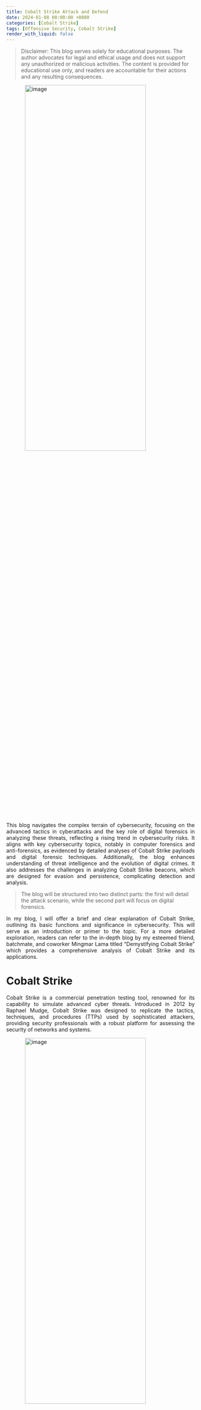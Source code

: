 ```yaml
---
title: Cobalt Strike Attack and Defend
date: 2024-01-08 00:00:00 +0800
categories: [Cobalt Strike]
tags: [Offensive Security, Cobalt Strike]
render_with_liquid: false
---
```


<blockquote class="lf lg lh"><p id="8bfc" class="li lj lk ll b lm ln lo lp lq lr ls lt lu lv lw lx ly lz ma mb mc md me mf mg fi bj" data-selectable-paragraph="">Disclaimer: This blog serves solely for educational purposes. The author advocates for legal and ethical usage and does not support any unauthorized or malicious activities. The content is provided for educational use only, and readers are accountable for their actions and any resulting consequences.</p></blockquote>

<img alt="image" src="../images/image2.webp" height="50%" width="80%" style="display: block; margin: 0 auto;">

<p style="text-align: justify;">This blog navigates the complex terrain of cybersecurity, focusing on the advanced tactics in cyberattacks and the key role of digital forensics in analyzing these threats, reflecting a rising trend in cybersecurity risks. It aligns with key cybersecurity topics, notably in computer forensics and anti-forensics, as evidenced by detailed analyses of Cobalt Strike payloads and digital forensic techniques. Additionally, the blog enhances understanding of threat intelligence and the evolution of digital crimes. It also addresses the challenges in analyzing Cobalt Strike beacons, which are designed for evasion and persistence, complicating detection and analysis.</p>

<blockquote class="lf lg lh"><p id="8bfc" class="li lj lk ll b lm ln lo lp lq lr ls lt lu lv lw lx ly lz ma mb mc md me mf mg fi bj" data-selectable-paragraph="">The blog will be structured into two distinct parts: the first will detail the attack scenario, while the second part will focus on digital forensics.</p></blockquote>

<p style="text-align: justify;">In my blog, I will offer a brief and clear explanation of Cobalt Strike, outlining its basic functions and significance in cybersecurity. This will serve as an introduction or primer to the topic. For a more detailed exploration, readers can refer to the in-depth blog by my esteemed friend, batchmate, and coworker Mingmar Lama titled “Demystifying Cobalt Strike” which provides a comprehensive analysis of Cobalt Strike and its applications.</p>

<h1>Cobalt Strike</h1>

<p style="text-align: justify;">Cobalt Strike is a commercial penetration testing tool, renowned for its capability to simulate advanced cyber threats. Introduced in 2012 by Raphael Mudge, Cobalt Strike was designed to replicate the tactics, techniques, and procedures (TTPs) used by sophisticated attackers, providing security professionals with a robust platform for assessing the security of networks and systems.</p>

<img alt="image" src="../images/image3.png" height="50%" width="80%" style="display: block; margin: 0 auto;">

<p style="text-align: justify;">Recently, Advanced Persistent Threat (APT) groups have increasingly used Cobalt Strike. Below are some notable cyber threat incidents involving Cobalt Strike:</p>

<p style="text-align: justify;"><b>APT29 and Cobalt Strike (2018):</b> APT29, a hacking group, used Cobalt Strike in their assaults on the U.S. energy sector. They utilized it for network infiltration, payload execution, and theft of sensitive data, including login credentials and financial information (Mandiant, 2021).</p>
<p style="text-align: justify;"><b>Lazarus Group (2019):</b> The Lazarus hacking group employed Cobalt Strike in their attacks targeting banks and financial institutions. Their activities included network infiltration, backdoor execution, and stealing critical data such as customer records and transaction details (SentinelOne, 2023).</p>

<p style="text-align: justify;"><b>Emissary Panda’s Operations (2020):</b> In their attacks on government entities and defense contractors, the Emissary Panda group utilized Cobalt Strike for network penetration, malware deployment, and exfiltration of sensitive information like classified documents and research data (SentinelOne, 2023).</p>

<p style="text-align: justify;"><b>Trickbot Operators (2020):</b> Operators of Trickbot used PowerTrick and Cobalt Strike to implement their Anchor backdoor and deploy RYUK ransomware (Cisco Talos , 2022).</p>

<p style="text-align: justify;"><b>APT Attackers and CobaltStrike Beacon:</b> APT attackers employed a CobaltStrike beacon, using a previously unknown persistence method through DLL hijacking, to connect to a company’s VPN via a public PureVPN node (SentinelOne, 2023).</p>

<p style="text-align: justify;"><b>LockBit Ransomware and Cobalt Strike:</b> LockBit ransomware discovered a novel method to bypass security measures by utilizing a Windows Defender command-line tool to decrypt and execute Cobalt Strike payloads (Toulas, 2022).</p>

<h1>Starting the Cobalt Strike Teamserver and Crafting a Stageless payload</h1>

<blockquote class="lf lg lh"><p id="8bfc" class="li lj lk ll b lm ln lo lp lq lr ls lt lu lv lw lx ly lz ma mb mc md me mf mg fi bj" data-selectable-paragraph="">Disclaimer: The use of cracked or unauthorized versions of Cobalt Strike software is strictly prohibited and not encouraged. Users are advised to handle such tools responsibly and ethically, adhering to legal and professional standards.</p></blockquote>

<img alt="image" src="../images/image4.jpeg" height="50%" width="80%" style="display: block; margin: 0 auto;">

<p style="text-align: justify;">The Cobalt Strike team server is initiated and hosted on a public IP address. This setup enables the Cobalt Strike graphical user interface (GUI) client to effectively communicate and interact with the Cobalt Strike server. This configuration is essential for establishing the necessary command and control infrastructure for operations.</p>

<img alt="image" src="../images/image5.jpeg" height="50%" width="80%" style="display: block; margin: 0 auto;">

<p style="text-align: justify;">The client establishes a connection with the Cobalt Strike server by inputting the required credentials. For security and confidentiality purposes, these credentials have been omitted from this documentation.
</p>


<img alt="image" src="../images/image7.jpeg" height="50%" width="80%" style="display: block; margin: 0 auto;">

<p style="text-align: justify;">Following the successful establishment of the connection, access to the Cobalt Strike graphical user interface (GUI) is now available.
</p>

<img alt="image" src="../images/image6.jpeg" height="50%" width="80%" style="display: block; margin: 0 auto;">

<p style="text-align: justify;">In this operation, Cobalt Strike’s extensive payload capabilities are utilized, with a particular focus on the Windows Stageless payload.</p>

<img alt="image" src="../images/image8.jpeg" height="50%" width="80%" style="display: block; margin: 0 auto;">

<p style="text-align: justify;">The operation progresses with the establishment of a listener, designed to receive and manage connections from the Cobalt Strike beacon. This listener is configured to operate on port 1234.</p>

<img alt="image" src="../images/image9.jpeg" height="50%" width="80%" style="display: block; margin: 0 auto;">

<p style="text-align: justify;">A Windows PowerShell stageless payload is generated, and the previously set up listener is employed to handle the reverse connection, in the event of a successful connection establishment.</p>

<img alt="image" src="../images/image10.jpeg" height="50%" width="80%" style="display: block; margin: 0 auto;">

<p style="text-align: justify;">The payload has been successfully crafted, and the listener is now configured and ready to capture the incoming connection.</p>

<img alt="image" src="../images/image11.jpeg" height="50%" width="80%" style="display: block; margin: 0 auto;">
<img alt="image" src="../images/image12.jpeg" height="50%" width="80%" style="display: block; margin: 0 auto;">
<img alt="image" src="../images/image13.jpeg" height="50%" width="80%" style="display: block; margin: 0 auto;">
<img alt="image" src="../images/image14.jpeg" height="50%" width="80%" style="display: block; margin: 0 auto;">
<img alt="image" src="../images/image15.jpeg" height="50%" width="80%" style="display: block; margin: 0 auto;">
<img alt="image" src="../images/image16.png" height="50%" width="80%" style="display: block; margin: 0 auto;">
<img alt="image" src="../images/image17.jpeg" height="50%" width="80%" style="display: block; margin: 0 auto;">
<img alt="image" src="../images/image18.jpeg" height="50%" width="80%" style="display: block; margin: 0 auto;">
<img alt="image" src="../images/image19.jpeg" height="50%" width="80%" style="display: block; margin: 0 auto;">
<img alt="image" src="../images/image20.jpeg" height="50%" width="80%" style="display: block; margin: 0 auto;">
<img alt="image" src="../images/image21.jpeg" height="50%" width="80%" style="display: block; margin: 0 auto;">
<img alt="image" src="../images/image22.jpeg" height="50%" width="80%" style="display: block; margin: 0 auto;">
<img alt="image" src="../images/image23.png" height="50%" width="80%" style="display: block; margin: 0 auto;">
<img alt="image" src="../images/image24.png" height="50%" width="80%" style="display: block; margin: 0 auto;">
<img alt="image" src="../images/image25.jpeg" height="50%" width="80%" style="display: block; margin: 0 auto;">
<img alt="image" src="../images/image26.jpeg" height="50%" width="80%" style="display: block; margin: 0 auto;">
<img alt="image" src="../images/image27.jpeg" height="50%" width="80%" style="display: block; margin: 0 auto;">
<img alt="image" src="../images/image28.png" height="50%" width="80%" style="display: block; margin: 0 auto;">
<img alt="image" src="../images/image29.jpeg" height="50%" width="80%" style="display: block; margin: 0 auto;">
<img alt="image" src="../images/image30.jpeg"height="50%" width="80%" style="display: block; margin: 0 auto;">
<img alt="image" src="../images/image31.png" height="50%" width="80%" style="display: block; margin: 0 auto;">
<img alt="image" src="../images/image32.png" height="50%" width="80%" style="display: block; margin: 0 auto;">
<img alt="image" src="../images/image33.png" height="50%" width="80%" style="display: block; margin: 0 auto;">

<div style="display: flex; justify-content: center; width: 100%; max-width: 1200px;gap:10px;">
    <img alt="image" src="../images/image37.png" style="max-width: 100%; height: auto; object-fit: contain; display: block; margin: 0 auto;">
    <img alt="image" src="../images/image38.png" style="max-width: 100%; height: auto; object-fit: contain; display: block; margin: 0 auto;">
    <img alt="image" src="../images/image39.png" style="max-width: 100%; height: auto; object-fit: contain; display: block; margin: 0 auto;">
</div>

<img alt="image" src="../images/image40.jpeg" height="50%" width="80%" style="display: block; margin: 0 auto;">
<img alt="image" src="../images/image41.jpeg" height="50%" width="80%" style="display: block; margin: 0 auto;">
<img alt="image" src="../images/image42.png" height="50%" width="80%" style="display: block; margin: 0 auto;">
<img alt="image" src="../images/image43.jpeg" height="50%" width="80%" style="display: block; margin: 0 auto;">
<img alt="image" src="../images/image44.jpeg" height="50%" width="80%" style="display: block; margin: 0 auto;">
<img alt="image" src="../images/image45.jpeg" height="50%" width="80%" style="display: block; margin: 0 auto;">
<img alt="image" src="../images/image46.jpeg" height="50%" width="80%" style="display: block; margin: 0 auto;">
<img alt="image" src="../images/image47.jpeg" height="50%" width="80%" style="display: block; margin: 0 auto;">
<img alt="image" src="../images/image48.jpeg" height="50%" width="80%" style="display: block; margin: 0 auto;">
<img alt="image" src="../images/image49.jpeg" height="50%" width="80%" style="display: block; margin: 0 auto;">

